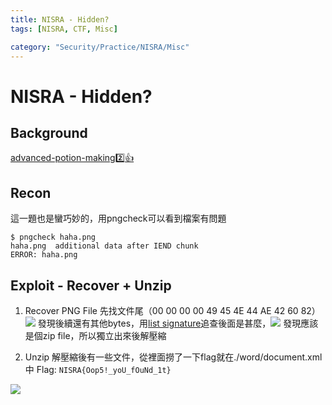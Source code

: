 ```yaml
---
title: NISRA - Hidden?
tags: [NISRA, CTF, Misc]

category: "Security/Practice/NISRA/Misc"
---
```


# NISRA - Hidden?

## Background
[advanced-potion-making:two::+1:](/uwox6r5hQ6St_8G-4mv1_g)

## Recon
這一題也是蠻巧妙的，用pngcheck可以看到檔案有問題
```bash!
$ pngcheck haha.png
haha.png  additional data after IEND chunk
ERROR: haha.png
```

## Exploit - Recover + Unzip
1. Recover PNG File
先找文件尾（00 00 00 00 49 45 4E 44 AE 42 60 82）
![](https://hackmd.io/_uploads/SySm_6DO3.png)
發現後續還有其他bytes，用[list signature](https://en.wikipedia.org/wiki/List_of_file_signatures)追查後面是甚麼，![](https://hackmd.io/_uploads/Hy-5OpPOh.png)
發現應該是個zip file，所以獨立出來後解壓縮

2. Unzip
解壓縮後有一些文件，從裡面撈了一下flag就在./word/document.xml中
Flag: `NISRA{Oop5!_yoU_fOuNd_1t}`

![](https://hackmd.io/_uploads/BkLoDTwO3.png)
